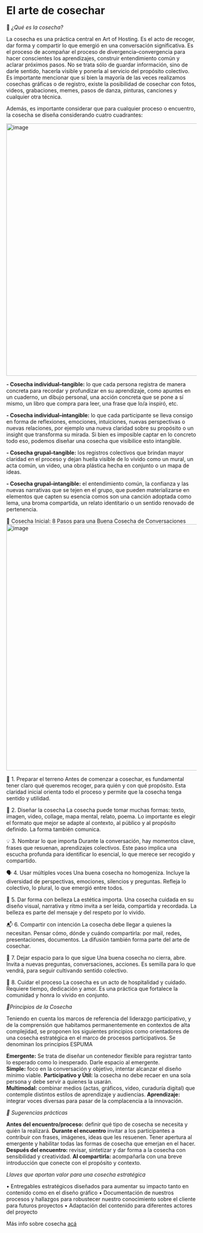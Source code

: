 # El arte de cosechar

🧭 _¿Qué es la cosecha?_

La cosecha es una práctica central en Art of Hosting. Es el acto de recoger, dar forma y compartir lo que emergió en una conversación significativa. Es el proceso de acompañar el proceso de divergencia–convergencia para hacer conscientes los aprendizajes, construir entendimiento común y aclarar próximos pasos.
No se trata sólo de guardar información, sino de darle sentido, hacerla visible y ponerla al servicio del propósito colectivo.
Es importante mencionar que si bien la mayoría de las veces realizamos cosechas gráficas o de registro, existe la posibilidad de cosechar con fotos, videos, grabaciones, memes, pasos de danza, pinturas, canciones y cualquier otra técnica.

Además, es importante considerar que para cualquier proceso o encuentro, la cosecha se diseña considerando cuatro cuadrantes:

<img width="893" height="668" alt="image" src="https://github.com/user-attachments/assets/52d60ad6-fab8-4df9-b0b6-a27e23c9b00a" />

**- Cosecha individual–tangible:** lo que cada persona registra de manera concreta para recordar y profundizar en su aprendizaje, como apuntes en un cuaderno, un dibujo personal, una acción concreta que se pone a sí mismo, un libro que compra para leer, una frase que lo/a inspiró, etc.

**- Cosecha individual–intangible:** lo que cada participante se lleva consigo en forma de reflexiones, emociones, intuiciones, nuevas perspectivas o nuevas relaciones, por ejemplo una nueva claridad sobre su propósito o un insight que transforma su mirada. Si bien es imposible captar en lo concreto todo eso, podemos diseñar una cosecha que visibilice esto intangible.

**- Cosecha grupal–tangible:** los registros colectivos que brindan mayor claridad en el proceso y dejan huella visible de lo vivido como un mural, un acta común, un video, una obra plástica hecha en conjunto o un mapa de ideas.

**- Cosecha grupal–intangible:** el entendimiento común, la confianza y las nuevas narrativas que se tejen en el grupo, que pueden materializarse en elementos que capten su esencia comos son una canción adoptada como lema, una broma compartida, un relato identitario o un sentido renovado de pertenencia.


🌾 Cosecha Inicial: 8 Pasos para una Buena Cosecha de Conversaciones 
<img width="727" height="652" alt="image" src="https://github.com/user-attachments/assets/ae0520b6-69a0-45d4-a987-d2a8851b8100" />


🌱 1. Preparar el terreno
Antes de comenzar a cosechar, es fundamental tener claro qué queremos recoger, para quién y con qué propósito. Esta claridad inicial orienta todo el proceso y permite que la cosecha tenga sentido y utilidad.

🧵 2. Diseñar la cosecha
La cosecha puede tomar muchas formas: texto, imagen, video, collage, mapa mental, relato, poema. Lo importante es elegir el formato que mejor se adapte al contexto, al público y al propósito definido. La forma también comunica.

💡 3. Nombrar lo que importa
Durante la conversación, hay momentos clave, frases que resuenan, aprendizajes colectivos. Este paso implica una escucha profunda para identificar lo esencial, lo que merece ser recogido y compartido.

🗣️ 4. Usar múltiples voces
Una buena cosecha no homogeniza. Incluye la diversidad de perspectivas, emociones, silencios y preguntas. Refleja lo colectivo, lo plural, lo que emergió entre todos.

🎨 5. Dar forma con belleza
La estética importa. Una cosecha cuidada en su diseño visual, narrativa y ritmo invita a ser leída, compartida y recordada. La belleza es parte del mensaje y del respeto por lo vivido.

📬 6. Compartir con intención
La cosecha debe llegar a quienes la necesitan. Pensar cómo, dónde y cuándo compartirla: por mail, redes, presentaciones, documentos. La difusión también forma parte del arte de cosechar.

🌿 7. Dejar espacio para lo que sigue
Una buena cosecha no cierra, abre. Invita a nuevas preguntas, conversaciones, acciones. Es semilla para lo que vendrá, para seguir cultivando sentido colectivo.

🤲 8. Cuidar el proceso
La cosecha es un acto de hospitalidad y cuidado. Requiere tiempo, dedicación y amor. Es una práctica que fortalece la comunidad y honra lo vivido en conjunto.



_🌟Principios de la Cosecha_

Teniendo en cuenta los marcos de referencia del liderazgo participativo, y de la comprensión que habitamos permanentemente en contextos de alta complejidad, se proponen los siguientes principios como orientadores de una cosecha estratégica en el marco de procesos participativos. Se denominan los principios ESPUMA

**Emergente:** Se trata de diseñar un contenedor flexible para registrar tanto lo esperado como lo inesperado. Darle espacio al emergente.  
**Simple:** foco en la conversación y objetivo, intentar alcanzar el diseño mínimo viable. 
**Participativo y Útil:** la cosecha no debe recaer en una sola persona y debe servir a quienes la usarán.  
**Multimodal:** combinar medios (actas, gráficos, video, curaduría digital) que contemple distintos estilos de aprendizaje y audiencias. 
**Aprendizaje:** integrar voces diversas para pasar de la complacencia a la innovación. 


_🌟 Sugerencias prácticas_

**Antes del encuentro/proceso:** definir qué tipo de cosecha se necesita y quién la realizará.
**Durante el encuentro** invitar a los participantes a contribuir con frases, imágenes, ideas que les resuenen. Tener apertura al emergente y habilitar todas las formas de cosecha que emerjan en el hacer.
**Después del encuentro:** revisar, sintetizar y dar forma a la cosecha con sensibilidad y creatividad.
**Al compartirla:** acompañarla con una breve introducción que conecte con el propósito y contexto.


_Llaves que aportan valor para una cosecha estratégica_

• 	Entregables estratégicos diseñados para aumentar su impacto tanto en contenido como en el diseño gráfico
• 	Documentación de nuestros procesos y hallazgos para robustecer nuestro conocimiento sobre el cliente para futuros proyectos
• 	Adaptación del contenido para diferentes actores del proyecto


Más info sobre cosecha [acá](https://padlet.com/vreg/biblioteca-art-of-hosting-profundizaci-n-t3hx53qjdc2xovx2.md)
